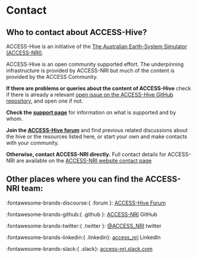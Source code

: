# Contact
## Who to contact about ACCESS-Hive? 

ACCESS-Hive is an initiative of the [The Australian Earth-System Simulator (ACCESS-NRI)][access-about].

ACCESS-Hive is an open community supported effort. The underpinning infrastructure is provided by ACCESS-NRI but much of the content is provided by the ACCESS Community.

**If there are problems or queries about the content of ACCESS-Hive** check if there is already a relevant [open issue on the ACCESS-Hive GitHub repository][issues], and open one if not.

**Check the [support page][support]** for information on what is supported and by whom.

**Join the [ACCESS-Hive forum][access-hive-forum]** and find previous related discussions about the hive or the resources listed here, or start your own and make contacts with your community.

**Otherwise, contact ACCESS-NRI directly.** Full contact details for ACCESS-NRI are available on the [ACCESS-NRI website contact page][access-contact]

## Other places where you can find the ACCESS-NRI team:

:fontawesome-brands-discourse:{ .forum }: [ACCESS-Hive Forum][access-hive-forum]

:fontawesome-brands-github:{ .github }: [ACCESS-NRI](https://github.com/ACCESS-NRI) GitHub

:fontawesome-brands-twitter:{ .twitter }: [@ACCESS_NRI](https://twitter.com/ACCESS_NRI) twitter

:fontawesome-brands-linkedin:{ .linkedin}: [access_nri](https://www.linkedin.com/in/access-nri) LinkedIn
    
:fontawesome-brands-slack:{ .slack}: [access-nri.slack.com](https://access-nri.slack.com)

[access-about]: https://www.access-nri.org.au/about/what-is-access-nri/
[access-contact]: https://www.access-nri.org.au/contact/
[issues]: https://github.com/ACCESS-Hive/access-hive.github.io/issues
[support]: support.md
[access-hive-forum]: https://forum.access-hive.org.au
